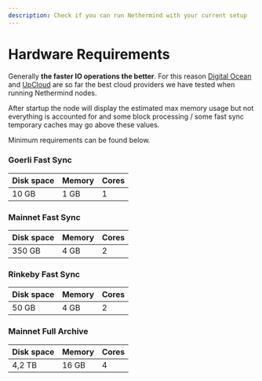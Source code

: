 ```yaml
---
description: Check if you can run Nethermind with your current setup
---
```


# Hardware Requirements

Generally **the faster IO operations the better**. For this reason [Digital Ocean](https://www.digitalocean.com/) and [UpCloud](https://upcloud.com/) are so far the best cloud providers we have tested when running Nethermind nodes. 

After startup the node will display the estimated max memory usage but not everything is accounted for and some block processing / some fast sync temporary caches may go above these values.

Minimum requirements can be found below.

### Goerli Fast Sync

| Disk space | Memory | Cores |
| :--- | :--- | :--- |
| 10 GB | 1 GB | 1 |

### Mainnet Fast Sync

| Disk space | Memory | Cores |
| :--- | :--- | :--- |
| 350 GB | 4 GB | 2 |

### Rinkeby Fast Sync

| Disk space | Memory | Cores |
| :--- | :--- | :--- |
| 50 GB | 4 GB | 2 |

### Mainnet Full Archive

| Disk space | Memory | Cores |
| :--- | :--- | :--- |
| 4,2 TB | 16 GB | 4 |

